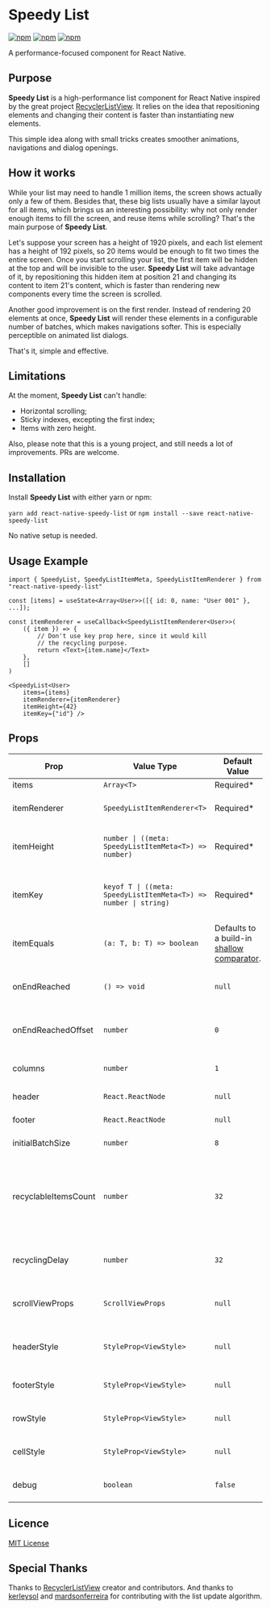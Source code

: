 
# Speedy List

[![npm](https://img.shields.io/npm/v/react-native-speedy-list?style=flat-square)](https://www.npmjs.com/package/react-native-speedy-list)
[![npm](https://img.shields.io/npm/l/react-native-speedy-list?style=flat-square)](https://www.npmjs.com/package/react-native-speedy-list)
[![npm](https://img.shields.io/npm/dw/react-native-speedy-list?style=flat-square)](https://www.npmjs.com/package/react-native-speedy-list)

A performance-focused component for React Native.

## Purpose

**Speedy List** is a high-performance list component for React Native inspired by the great project [RecyclerListView](https://github.com/Flipkart/recyclerlistview). It relies on the idea that repositioning elements and changing their content is faster than instantiating new elements.

This simple idea along with small tricks creates smoother animations, navigations and dialog openings. 

## How it works

While your list may need to handle 1 million items, the screen shows actually only a few of them. Besides that, these big lists usually have a similar layout for all items, which brings us an interesting possibility: why not only render enough items to fill the screen, and reuse items while scrolling? That's the main purpose of **Speedy List**.

Let's suppose your screen has a height of 1920 pixels, and each list element has a height of 192 pixels, so 20 items would be enough to fit two times the entire screen. Once you start scrolling your list, the first item will be hidden at the top and will be invisible to the user. **Speedy List** will take advantage of it, by repositioning this hidden item at position 21 and changing its content to item 21's content, which is faster than rendering new components every time the screen is scrolled.

Another good improvement is on the first render. Instead of rendering 20 elements at once, **Speedy List** will render these elements in a configurable number of batches, which makes navigations softer. This is especially perceptible on animated list dialogs.

That's it, simple and effective.

## Limitations

At the moment, **Speedy List** can't handle:

* Horizontal scrolling;
* Sticky indexes, excepting the first index;
* Items with zero height.

Also, please note that this is a young project, and still needs a lot of improvements. PRs are welcome.


## Installation

Install **Speedy List** with either yarn or npm:

```yarn add react-native-speedy-list``` or ```npm install --save react-native-speedy-list```

No native setup is needed.

## Usage Example

```TSX  
import { SpeedyList, SpeedyListItemMeta, SpeedyListItemRenderer } from "react-native-speedy-list"

const [items] = useState<Array<User>>([{ id: 0, name: "User 001" }, ...]);  
  
const itemRenderer = useCallback<SpeedyListItemRenderer<User>>(
    ({ item }) => { 
        // Don't use key prop here, since it would kill
        // the recycling purpose.
        return <Text>{item.name}</Text> 
    }, 
    []
)
  
<SpeedyList<User>
    items={items} 
    itemRenderer={itemRenderer} 
    itemHeight={42}
    itemKey={"id"} />  
```  

## Props

| Prop                 | Value Type                                                       | Default Value                                                                                                                              | Description                                                                                               |  
|----------------------|------------------------------------------------------------------|--------------------------------------------------------------------------------------------------------------------------------------------|-----------------------------------------------------------------------------------------------------------|  
| items                | `Array<T>`                                                       | Required*                                                                                                                                  | List entries.                                                                                             |  
| itemRenderer         | `SpeedyListItemRenderer<T>`                                      | Required*                                                                                                                                  | Function to render a list entry.                                                                          |  
| itemHeight           | `number \| ((meta: SpeedyListItemMeta<T>) => number)`            | Required*                                                                                                                                  | Number or function to extract an entry height.                                                            |  
| itemKey              | `keyof T \| ((meta: SpeedyListItemMeta<T>) => number \| string)` | Required*                                                                                                                                  | Property name or function to extract an entry unique key.                                                 |  
| itemEquals           | `(a: T, b: T) => boolean`                                        | Defaults to a build-in [shallow comparator](https://github.com/FSPinho/react-native-speedy-list/blob/master/src/util/ObjectUtil/index.ts). | Function to compare two entries.                                                                          |
| onEndReached         | `() => void`                                                     | `null`                                                                                                                                     | Called when the ScrollView reaches the end.                                                               |
| onEndReachedOffset   | `number`                                                         | `0`                                                                                                                                        | Offset of the botton before calling onEndReached.                                                         |
| columns              | `number`                                                         | `1`                                                                                                                                        | Amount of columns per row.                                                                                |
| header               | `React.ReactNode`                                                | `null`                                                                                                                                     | List header component.                                                                                    |
| footer               | `React.ReactNode`                                                | `null`                                                                                                                                     | List footer component.                                                                                    |
| initialBatchSize     | `number`                                                         | `8`                                                                                                                                        | First render batch size.                                                                                  |
| recyclableItemsCount | `number`                                                         | `32`                                                                                                                                       | Amount of recyclable items to render. This should be enough to fill at least two times the screen height. |
| recyclingDelay       | `number`                                                         | `32`                                                                                                                                       | Interval in milliseconds between list updates.                                                            |
| scrollViewProps      | `ScrollViewProps`                                                | `null`                                                                                                                                     | Applied to the internal ScrollView component.                                                             |
| headerStyle          | `StyleProp<ViewStyle>`                                           | `null`                                                                                                                                     | Applied to the header wrapper component.                                                                  |
| footerStyle          | `StyleProp<ViewStyle>`                                           | `null`                                                                                                                                     | Applied to the footer wrapper component.                                                                  |
| rowStyle             | `StyleProp<ViewStyle>`                                           | `null`                                                                                                                                     | Applied to the row wrapper component.                                                                     |
| cellStyle            | `StyleProp<ViewStyle>`                                           | `null`                                                                                                                                     | Applied to the cell wrapper component.                                                                    |
| debug                | `boolean`                                                        | `false`                                                                                                                                    | Enables **Speedy List** debug logs                                                                        |


## Licence

[MIT License](https://github.com/FSPinho/react-native-speedy-list/blob/master/LICENSE)

## Special Thanks

Thanks to [RecyclerListView](https://github.com/Flipkart/recyclerlistview) creator and contributors. And thanks to [kerleysol](https://github.com/kerleysol) and [mardsonferreira](https://github.com/mardsonferreira) for contributing with the list update algorithm.

